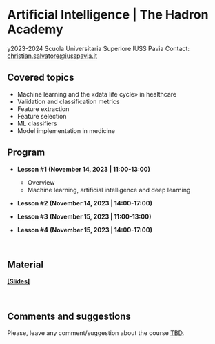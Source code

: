# Artificial Intelligence | The Hadron Academy
y2023-2024
Scuola Universitaria Superiore IUSS Pavia
Contact: christian.salvatore@iusspavia.it

## Covered topics
* Machine learning and the «data life cycle» in healthcare
* Validation and classification metrics
* Feature extraction
* Feature selection
* ML classifiers
* Model implementation in medicine

## Program
* __Lesson #1__ __(November 14, 2023 \| 11:00-13:00)__ <br>
	* Overview
	* Machine learning, artificial intelligence and deep learning
 
* __Lesson #2__ __(November 14, 2023 \| 14:00-17:00)__ <br>

* __Lesson #3__ __(November 15, 2023 \| 11:00-13:00)__ <br>

* __Lesson #4__ __(November 15, 2023 \| 14:00-17:00)__ <br>
 
<br>

## Material
[__[Slides]__](https://github.com/christiansalvatore/artificial-intelligence-hadron/tree/main/slides)
<br>

<br>

## Comments and suggestions
Please, leave any comment/suggestion about the course [TBD]().
